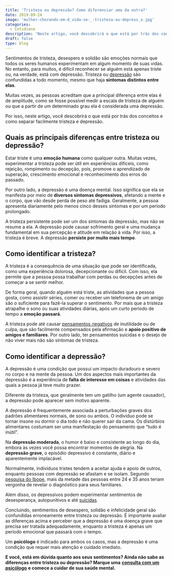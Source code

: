 ```yaml
---
title: 'Tristeza ou depressão? Como diferenciar uma da outra?'
date: 2019-09-24
image: 'mulher-chorando-em-d_vida-se-_-tristeza-ou-depress_o.jpg'
categories:
  - Cotidiano
description: 'Neste artigo, você descobrirá o que está por trás dos conceitos e como separar facilmente tristeza e depressão. Confira!'
draft: false
type: blog
---
```


Sentimentos de tristeza, desespero e solidão são emoções normais que todos os seres humanos experimentam em algum momento de suas vidas. No entanto, para muitos, é difícil reconhecer se alguém está apenas triste ou, na verdade, está com depressão. Tristeza ou [depressão](/8-sintomas-de-depressao-que-voce-precisa-reconhecer/) são confundidas a todo momento, mesmo que haja **sintomas distintos entre elas**.

Muitas vezes, as pessoas acreditam que a principal diferença entre elas é de amplitude, como se fosse possível medir a escala de tristeza de alguém ou que a partir de um determinado grau ela é considerada uma depressão.

Por isso, neste artigo, você descobrirá o que está por trás dos conceitos e como separar facilmente tristeza e depressão.

## **Quais as principais diferenças entre tristeza ou depressão?**

Estar triste é uma **emoção humana** como qualquer outra. Muitas vezes, experimentar a tristeza pode ser útil em experiências difíceis, como rejeição, rompimento ou decepção, pois, promove o aprendizado de superação, crescimento emocional e reconhecimento dos erros do passado.

Por outro lado, a depressão é uma doença mental. Isso significa que ela se manifesta por meio de **diversos sintomas depressivos**, afetando a mente e o corpo, que vão desde perda de peso até fadiga. Geralmente, a pessoa apresenta diariamente pelo menos cinco desses sintomas e por um período prolongado.

A tristeza persistente pode ser um dos sintomas da depressão, mas não se resume a ela. A depressão pode causar sofrimento geral e uma mudança fundamental em sua percepção e atitude em relação à vida. Por isso, a tristeza é breve. A depressão **persiste por muito mais tempo**.

## **Como identificar a tristeza?**

A tristeza é a consequência de uma situação que pode ser identificada, como uma experiência dolorosa, decepcionante ou difícil. Com isso, ela permite que a pessoa possa trabalhar com perdas ou decepções antes de começar a se sentir melhor.

De forma geral, quando alguém está triste, as atividades que a pessoa gosta, como assistir séries, comer ou receber um telefonema de um amigo são o suficiente para fazê-la superar o sentimento. Por mais que a tristeza atrapalhe o sono ou suas atividades diárias, após um curto período de tempo a **emoção passará**.

A tristeza pode até causar [pensamentos negativos](/como-se-livrar-de-pensamentos-negativos/) de inutilidade ou de culpa, que são facilmente compensados pela afirmação e **apoio positivo de amigos e familiares**. Por outro lado, ter pensamentos suicidas e o desejo de não viver mais não são sintomas de tristeza.

## **Como identificar a depressão?**

A depressão é uma condição que possui um impacto duradouro e severo no corpo e na mente da pessoa. Um dos aspectos mais importantes da depressão é a experiência de **falta de interesse em coisas** e atividades das quais a pessoa já teve muito prazer.

Diferente da tristeza, que geralmente tem um gatilho (um agente causador), a depressão pode aparecer sem motivo aparente.

A depressão é frequentemente associada a perturbações graves dos padrões alimentares normais, de sono ou ambos. O indivíduo pode se tornar insone ou dormir o dia todo e não querer sair da cama. Os distúrbios alimentares costumam ser uma manifestação do pensamento que “tudo é inútil”.

Na **depressão moderada**, o humor é baixo e consistente ao longo do dia, embora às vezes você possa encontrar momentos de alegria. Na **depressão grave**, o episódio depressivo é constante, diário e aparentemente implacável.

Normalmente, indivíduos tristes tendem a aceitar ajuda e apoio de outros, enquanto pessoas com depressão se afastam e se isolam. Segundo [pesquisa do Ibope](https://veja.abril.com.br/saude/brasileiro-ainda-sabe-pouco-sobre-depressao-revela-ibope/), mais da metade das pessoas entre 24 e 35 anos teriam vergonha de revelar o diagnóstico para seus familiares.

Além disso, os depressivos podem experimentar sentimentos de desesperança, autopunitivos e até [suicidas](/prevencao-ao-suicidio-como-o-psicologo-pode-ajudar/).

Concluindo, sentimentos de desespero, solidão e infelicidade geral são confundidas erroneamente entre tristeza ou depressão. É importante avaliar as diferenças acima e perceber que a depressão é uma doença grave que precisa ser tratada adequadamente, enquanto a tristeza é apenas um período emocional que passará com o tempo.

Um **psicólogo** é indicado para ambos os casos, mas a depressão é uma condição que requer mais atenção e cuidado imediato.

**E você, está em dúvida quanto aos seus sentimentos? Ainda não sabe as diferenças entre tristeza ou depressão? Marque uma** [**consulta com um psicólogo**](/contato/) **e comece a cuidar de sua saúde mental.**
